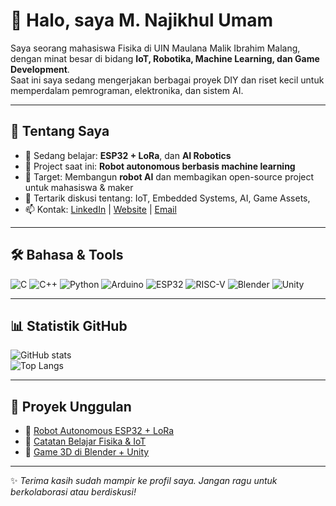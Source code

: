 # 👋 Halo, saya M. Najikhul Umam

Saya seorang mahasiswa Fisika di UIN Maulana Malik Ibrahim Malang, dengan minat besar di bidang **IoT, Robotika, Machine Learning, dan Game Development**.  
Saat ini saya sedang mengerjakan berbagai proyek DIY dan riset kecil untuk memperdalam pemrograman, elektronika, dan sistem AI.

---

## 🚀 Tentang Saya
- 🌱 Sedang belajar: **ESP32 + LoRa**, dan **AI Robotics**  
- 🔭 Project saat ini: **Robot autonomous berbasis machine learning**  
- 🎯 Target: Membangun **robot AI** dan membagikan open-source project untuk mahasiswa & maker  
- 💬 Tertarik diskusi tentang: IoT, Embedded Systems, AI, Game Assets,  
- 📫 Kontak: [LinkedIn](#) | [Website](#) | [Email](mailto:mnajikhul16@gmail.com)

---

## 🛠️ Bahasa & Tools
![C](https://img.shields.io/badge/C-00599C?style=for-the-badge&logo=c&logoColor=white)
![C++](https://img.shields.io/badge/C++-00599C?style=for-the-badge&logo=c%2B%2B&logoColor=white)
![Python](https://img.shields.io/badge/Python-3776AB?style=for-the-badge&logo=python&logoColor=white)
![Arduino](https://img.shields.io/badge/Arduino-00979D?style=for-the-badge&logo=arduino&logoColor=white)
![ESP32](https://img.shields.io/badge/ESP32-000000?style=for-the-badge&logo=espressif&logoColor=white)
![RISC-V](https://img.shields.io/badge/RISC--V-283272?style=for-the-badge&logo=risc-v&logoColor=white)
![Blender](https://img.shields.io/badge/Blender-F5792A?style=for-the-badge&logo=blender&logoColor=white)
![Unity](https://img.shields.io/badge/Unity-000000?style=for-the-badge&logo=unity&logoColor=white)

---

## 📊 Statistik GitHub
![GitHub stats](https://github-readme-stats.vercel.app/api?username=Najikhul&show_icons=true&theme=tokyonight)  
![Top Langs](https://github-readme-stats.vercel.app/api/top-langs/?username=Najikhul&layout=compact&theme=tokyonight)

---

## 📂 Proyek Unggulan
- 🔹 [Robot Autonomous ESP32 + LoRa](#)  
- 🔹 [Catatan Belajar Fisika & IoT](#)  
- 🔹 [Game 3D di Blender + Unity](#)  

---

✨ *Terima kasih sudah mampir ke profil saya. Jangan ragu untuk berkolaborasi atau berdiskusi!*
